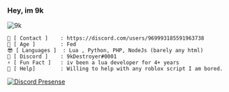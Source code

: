 ### Hey, im 9k

<p align="left"> <img src="https://komarev.com/ghpvc/?username=mrhackerman35297&label=Profile%20views&color=0e75b6&style=flat" alt="9k" /> </p>

```
🦍 [ Contact ]    : https://discord.com/users/969993185591963738
🔞 [ Age ]        : Fed
😎 [ Languages ]  : Lua , Python, PHP, NodeJs (barely any html)
🔗 [ Discord ]    : 9kDestroyer#0001
⚡ [ Fun Fact ]   : iv been a lua developer for 4+ years
🤔 [ Help]        : Willing to help with any roblox script I am bored.   
```

[![Discord Presense](https://cdn.discordapp.com/icons/995939792695074826/f7aa9f00121b578c59c6b7b3e196c3e8.png?size=4096)](https://discord.gg/wPQHasG3nX)
